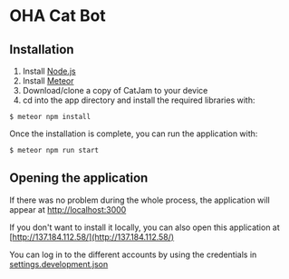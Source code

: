 # OHA Cat Bot

## Installation
1. Install [Node.js](https://nodejs.org/en/)
2. Install [Meteor](https://www.meteor.com/)
3. Download/clone a copy of CatJam to your device
4.  cd into the app directory and install the required libraries with:
```
$ meteor npm install
```
Once the installation is complete, you can run the application with:
```
$ meteor npm run start
```
## Opening the application
If there was no problem during the whole process, the application will appear at
[http://localhost:3000](http://localhost:3000)

If you don't want to install it locally, you can also open this application at [http://137.184.112.58/](http://137.184.112.58/)

You can log in to the different accounts by using the credentials in [settings.development.json](https://github.com/HACC2021/CatJam/blob/8cc0edeec33d61f9b90f9613f8b90e056139d4c6/config/settings.development.json)

